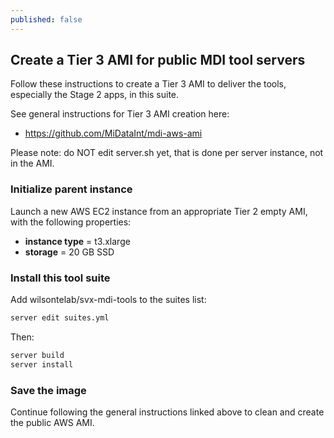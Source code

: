 ```yaml
---
published: false
---
```


## Create a Tier 3 AMI for public MDI tool servers

Follow these instructions to create a Tier 3 AMI to deliver
the tools, especially the Stage 2 apps, in this suite.

See general instructions for Tier 3 AMI creation here:

- <https://github.com/MiDataInt/mdi-aws-ami>

Please note: do NOT edit server.sh yet, that is done per 
server instance, not in the AMI.

### Initialize parent instance

Launch a new AWS EC2 instance from an appropriate Tier 2 empty AMI,
with the following properties:

- **instance type** = t3.xlarge
- **storage** = 20 GB SSD

### Install this tool suite

Add wilsontelab/svx-mdi-tools to the suites list:

```bash
server edit suites.yml
```

Then:

```bash
server build
server install
```

### Save the image

Continue following the general instructions linked above 
to clean and create the public AWS AMI.
